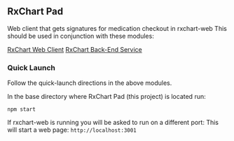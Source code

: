 ## RxChart Pad 

Web client that gets signatures for medication checkout in rxchart-web
This should be used in conjunction with these modules:

[RxChart Web Client](http://github.com/RyanNerd/rxchart-web)
[RxChart Back-End Service](https://github.com/RyanNerd/rxchart-app)

### Quick Launch
Follow the quick-launch directions in the above modules.

In the base directory where RxChart Pad (this project) is located run:

`npm start`

If rxchart-web is running you will be asked to run on a different port:
This will start a web page: `http://localhost:3001`